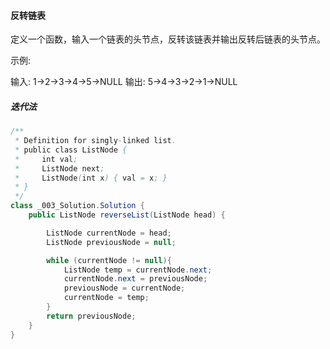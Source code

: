 #### 反转链表

定义一个函数，输入一个链表的头节点，反转该链表并输出反转后链表的头节点。 

示例:

输入: 1->2->3->4->5->NULL
输出: 5->4->3->2->1->NULL

##### 迭代法

```java
/**
 * Definition for singly-linked list.
 * public class ListNode {
 *     int val;
 *     ListNode next;
 *     ListNode(int x) { val = x; }
 * }
 */
class _003_Solution.Solution {
    public ListNode reverseList(ListNode head) {

        ListNode currentNode = head;
        ListNode previousNode = null;

        while (currentNode != null){
            ListNode temp = currentNode.next;
            currentNode.next = previousNode;
            previousNode = currentNode;
            currentNode = temp;
        }
        return previousNode;
    }
}
```


